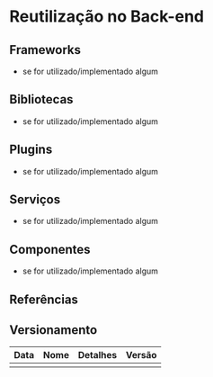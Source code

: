 # Reutilização no Back-end

## Frameworks

- se for utilizado/implementado algum

## Bibliotecas

- se for utilizado/implementado algum

## Plugins

- se for utilizado/implementado algum

## Serviços

- se for utilizado/implementado algum

## Componentes

- se for utilizado/implementado algum

## Referências

## Versionamento

| Data | Nome | Detalhes | Versão |
| ---- | ---- | -------- | ------ |
|      |      |          |        |
